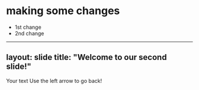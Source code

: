 # making some changes
* 1st change
* 2nd change

---
layout: slide
title: "Welcome to our second slide!"
---
Your text
Use the left arrow to go back!
